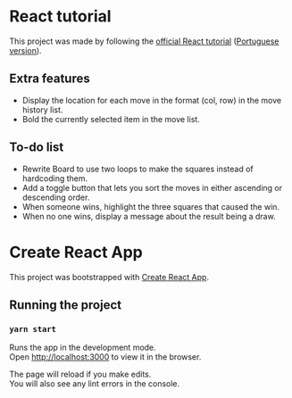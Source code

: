 # React tutorial

This project was made by following the [official React tutorial](https://reactjs.org/tutorial/tutorial.html) ([Portuguese version](https://pt-br.reactjs.org/tutorial/tutorial.html)).

## Extra features

- Display the location for each move in the format (col, row) in the move history list.
- Bold the currently selected item in the move list.

## To-do list

- Rewrite Board to use two loops to make the squares instead of hardcoding them.
- Add a toggle button that lets you sort the moves in either ascending or descending order.
- When someone wins, highlight the three squares that caused the win.
- When no one wins, display a message about the result being a draw.

# Create React App

This project was bootstrapped with [Create React App](https://github.com/facebook/create-react-app).

## Running the project

### `yarn start`

Runs the app in the development mode.\
Open [http://localhost:3000](http://localhost:3000) to view it in the browser.

The page will reload if you make edits.\
You will also see any lint errors in the console.
